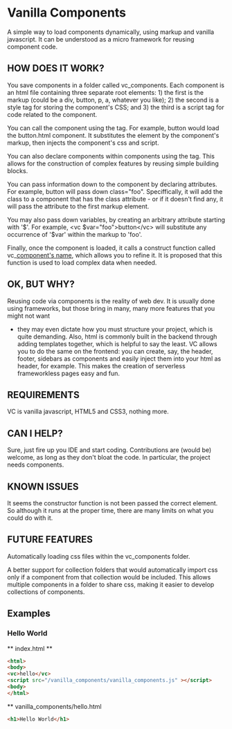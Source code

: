 # Vanilla Components
A simple way to load components dynamically, using markup and vanilla
javascript. It can be understood as a micro framework for reusing component
code.

## HOW DOES IT WORK?

You save components in a folder called vc_components. Each component is an html
file containing three separate root elements: 1) the first is the markup (could
be a div, button, p, a, whatever you like); 2) the second is a style tag for
storing the component's CSS; and 3) the third is a script tag for code related
to the component.

You can call the component using the <vc> tag. For example, <vc>button</vc>
would load the button.html component. It substitutes the <vc> element by the
component's markup, then injects the component's css and script.

You can also declare components within components using the <vc> tag. This
allows for the construction of complex features by reusing simple building
blocks.

You can pass information down to the component by declaring attributes. For
example, <vc class="foo">button</vc> will pass down class="foo". Speciffically,
it will add the class to a component that has the class attribute - or if it
doesn't find any, it will pass the attribute to the first markup element.

You may also pass down variables, by creating an arbitrary attribute starting
with '$'. For example, <vc $var="foo">button</vc> will substitute any
occurrence of '$var' within the markup to 'foo'.

Finally, once the component is loaded, it calls a construct function called
vc_[component's name](), which allows you to refine it. It is proposed that
this function is used to load complex data when needed.

## OK, BUT WHY?

Reusing code via components is the reality of web dev. It is usually done using
frameworks, but those bring in many, many more features that you might not want
- they may even dictate how you must structure your project, which is quite
demanding. Also, html is commonly built in the backend through adding templates
together, which is helpful to say the least. VC allows you to do the same on
the frontend: you can create, say, the header, footer, sidebars as components
and easily inject them into your html as <vc>header</vc>, for example. This
makes the creation of serverless frameworkless pages easy and fun.

## REQUIREMENTS

VC is vanilla javascript, HTML5 and CSS3, nothing more.

## CAN I HELP?

Sure, just fire up you IDE and start coding. Contributions are (would be)
welcome, as long as they don't bloat the code. In particular, the project needs
components.

## KNOWN ISSUES

It seems the constructor function is not been passed the correct element. So
although it runs at the proper time, there are many limits on what you could do
with it.


## FUTURE FEATURES

Automatically loading css files within the vc_components folder.

A better support for collection folders that would automatically import css
only if a component from that collection would be included. This allows
multiple components in a folder to share css, making it easier to develop
collections of components.


## Examples

### Hello World

** index.html **

```html
<html>
<body>
<vc>hello</vc>
<script src="/vanilla_components/vanilla_components.js" ></script>
<body>
</html>
```

** vanilla_components/hello.html

```html
<h1>Hello World</h1>
```
